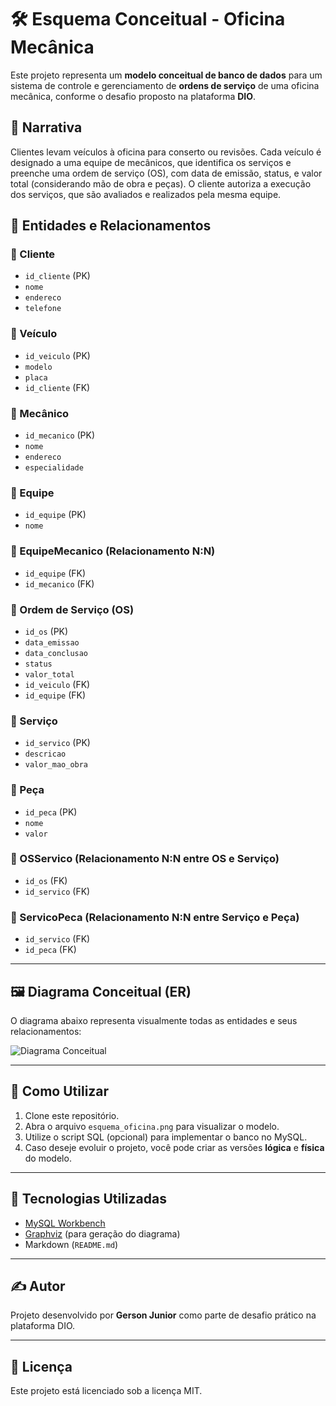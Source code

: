 # 🛠️ Esquema Conceitual - Oficina Mecânica

Este projeto representa um **modelo conceitual de banco de dados** para um sistema de controle e gerenciamento de **ordens de serviço** de uma oficina mecânica, conforme o desafio proposto na plataforma **DIO**.

## 📖 Narrativa

Clientes levam veículos à oficina para conserto ou revisões. Cada veículo é designado a uma equipe de mecânicos, que identifica os serviços e preenche uma ordem de serviço (OS), com data de emissão, status, e valor total (considerando mão de obra e peças). O cliente autoriza a execução dos serviços, que são avaliados e realizados pela mesma equipe.

## 🧱 Entidades e Relacionamentos

### 🔹 Cliente
- `id_cliente` (PK)
- `nome`
- `endereco`
- `telefone`

### 🔹 Veículo
- `id_veiculo` (PK)
- `modelo`
- `placa`
- `id_cliente` (FK)

### 🔹 Mecânico
- `id_mecanico` (PK)
- `nome`
- `endereco`
- `especialidade`

### 🔹 Equipe
- `id_equipe` (PK)
- `nome`

### 🔹 EquipeMecanico (Relacionamento N:N)
- `id_equipe` (FK)
- `id_mecanico` (FK)

### 🔹 Ordem de Serviço (OS)
- `id_os` (PK)
- `data_emissao`
- `data_conclusao`
- `status`
- `valor_total`
- `id_veiculo` (FK)
- `id_equipe` (FK)

### 🔹 Serviço
- `id_servico` (PK)
- `descricao`
- `valor_mao_obra`

### 🔹 Peça
- `id_peca` (PK)
- `nome`
- `valor`

### 🔹 OSServico (Relacionamento N:N entre OS e Serviço)
- `id_os` (FK)
- `id_servico` (FK)

### 🔹 ServicoPeca (Relacionamento N:N entre Serviço e Peça)
- `id_servico` (FK)
- `id_peca` (FK)

---

## 🖼️ Diagrama Conceitual (ER)

O diagrama abaixo representa visualmente todas as entidades e seus relacionamentos:

![Diagrama Conceitual](esquema_oficina.png)

---

## 🚀 Como Utilizar

1. Clone este repositório.
2. Abra o arquivo `esquema_oficina.png` para visualizar o modelo.
3. Utilize o script SQL (opcional) para implementar o banco no MySQL.
4. Caso deseje evoluir o projeto, você pode criar as versões **lógica** e **física** do modelo.

---

## 📌 Tecnologias Utilizadas

- [MySQL Workbench](https://www.mysql.com/products/workbench/)
- [Graphviz](https://graphviz.org/) (para geração do diagrama)
- Markdown (`README.md`)

---

## ✍️ Autor

Projeto desenvolvido por **Gerson Junior** como parte de desafio prático na plataforma DIO.

---

## 📎 Licença

Este projeto está licenciado sob a licença MIT.

